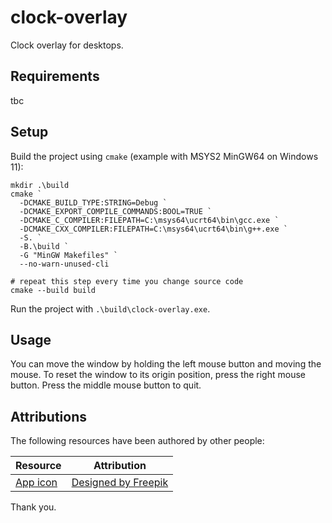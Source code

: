 # clock-overlay

Clock overlay for desktops.

## Requirements

tbc

## Setup

Build the project using `cmake` (example with MSYS2 MinGW64 on Windows 11):

```pwsh
mkdir .\build
cmake `
  -DCMAKE_BUILD_TYPE:STRING=Debug `
  -DCMAKE_EXPORT_COMPILE_COMMANDS:BOOL=TRUE `
  -DCMAKE_C_COMPILER:FILEPATH=C:\msys64\ucrt64\bin\gcc.exe `
  -DCMAKE_CXX_COMPILER:FILEPATH=C:\msys64\ucrt64\bin\g++.exe `
  -S. `
  -B.\build `
  -G "MinGW Makefiles" `
  --no-warn-unused-cli

# repeat this step every time you change source code
cmake --build build
```

Run the project with `.\build\clock-overlay.exe`.

## Usage

You can move the window by holding the left mouse button and moving the mouse. To reset the window
to its origin position, press the right mouse button. Press the middle mouse button to quit.

## Attributions

The following resources have been authored by other people:

| Resource                    | Attribution                                    |
| --------------------------- | ---------------------------------------------- |
| [App icon](assets/icon.ico) | [Designed by Freepik](https://www.freepik.com) |

Thank you.
